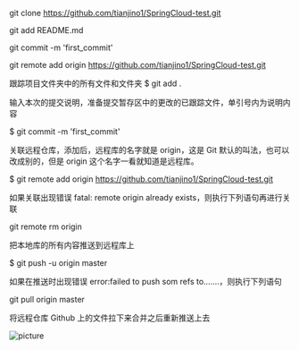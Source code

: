 git clone https://github.com/tianjino1/SpringCloud-test.git

git add README.md

git commit -m 'first_commit'

git remote add origin https://github.com/tianjino1/SpringCloud-test.git

跟踪项目文件夹中的所有文件和文件夹
$ git add . 

输入本次的提交说明，准备提交暂存区中的更改的已跟踪文件，单引号内为说明内容

$ git commit -m 'first_commit'

关联远程仓库，添加后，远程库的名字就是 origin，这是 Git 默认的叫法，也可以改成别的，但是 origin 这个名字一看就知道是远程库。

$ git remote add origin https://github.com/tianjino1/SpringCloud-test.git

如果关联出现错误 fatal: remote origin already exists，则执行下列语句再进行关联

git remote rm origin

把本地库的所有内容推送到远程库上

$ git push -u origin master

如果在推送时出现错误 error:failed to push som refs to.......，则执行下列语句

git pull origin master

将远程仓库 Github 上的文件拉下来合并之后重新推送上去

![picture](http://img.zcool.cn/community/0117e2571b8b246ac72538120dd8a4.jpg@1280w_1l_2o_100sh.jpg)
